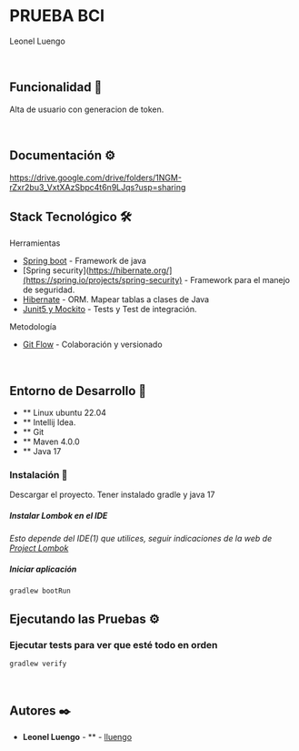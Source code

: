 # PRUEBA BCI
Leonel Luengo

&nbsp;

## Funcionalidad 📄

Alta de usuario con generacion de token.

&nbsp;

## Documentación ⚙️

https://drive.google.com/drive/folders/1NGM-rZxr2bu3_VxtXAzSbpc4t6n9LJqs?usp=sharing


## Stack Tecnológico 🛠️

Herramientas
* [Spring boot](https://spring.io/projects/spring-boot) - Framework de java
* [Spring security](https://hibernate.org/](https://spring.io/projects/spring-security) - Framework para el manejo de seguridad.
* [Hibernate](https://hibernate.org/) - ORM. Mapear tablas a clases de Java
* [Junit5 y Mockito]() - Tests y Test de integración.

Metodología
* [Git Flow](https://www.atlassian.com/git/tutorials/comparing-workflows/gitflow-workflow) - Colaboración y versionado

&nbsp;

## Entorno de Desarrollo 🚀

* ** Linux ubuntu 22.04
* ** Intellij Idea.
* ** Git
* ** Maven 4.0.0
* ** Java 17

### Instalación 🔧

Descargar el proyecto.
Tener instalado gradle y java 17

##### Instalar Lombok en el IDE

_Esto depende del IDE(1) que utilices, seguir indicaciones de la web de [Project Lombok](https://projectlombok.org/)_

##### Iniciar aplicación

    gradlew bootRun


## Ejecutando las Pruebas ⚙️
     
### Ejecutar tests para ver que esté todo en orden

    gradlew verify
    

&nbsp;

## Autores ✒️

* **Leonel Luengo** - ** - [lluengo](https://gitlab.gscorp.ad/{UsuarioAD})
&nbsp;
